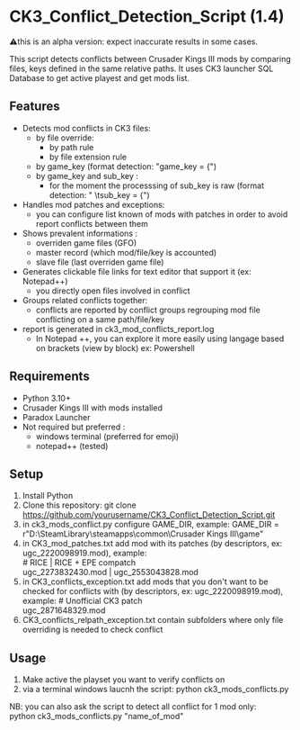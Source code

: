 # CK3_Conflict_Detection_Script (1.4)
⚠️this is an alpha version: expect inaccurate results in some cases.  

This script detects conflicts between Crusader Kings III mods by comparing files, keys defined in the same relative paths.
It uses CK3 launcher SQL Database to get active playest and get mods list.

## Features
- Detects mod conflicts in CK3 files:
    - by file override:
        * by path rule
        * by file extension rule
    - by game_key (format detection: "game_key = {")
    - by game_key and sub_key :
        * for the moment the processsing of sub_key is raw (format detection: " \tsub_key = {")
- Handles mod patches and exceptions:
    - you can configure list known of mods with patches in order to avoid report conflicts between them
- Shows prevalent informations :
    - overriden game files (GFO)
    - master record (which mod/file/key is accounted)
    - slave file (last overriden game file)
- Generates clickable file links for text editor that support it (ex: Notepad++)
    - you directly open files involved in conflict
- Groups related conflicts together:
    - conflicts are reported by conflict groups regrouping mod file conflicting on a same path/file/key
- report is generated in ck3_mod_conflicts_report.log
    - In Notepad ++, you can explore it more easily using langage based on brackets (view by block) ex: Powershell

## Requirements
- Python 3.10+
- Crusader Kings III with mods installed
- Paradox Launcher
- Not required but preferred :
    - windows terminal (preferred for emoji)
    - notepad++ (tested)

## Setup
1. Install Python
2. Clone this repository:
   git clone https://github.com/yourusername/CK3_Conflict_Detection_Script.git
3. in ck3_mods_conflict.py configure GAME_DIR, example:
   GAME_DIR = r"D:\SteamLibrary\steamapps\common\Crusader Kings III\game"
4. in CK3_mod_patches.txt add mod with its patches (by descriptors, ex: ugc_2220098919.mod), example:  
   \# RICE | RICE + EPE compatch  
   ugc_2273832430.mod | ugc_2553043828.mod
5. in CK3_conflicts_exception.txt add mods that you don't want to be checked for conflicts with (by descriptors, ex: ugc_2220098919.mod), example:
   \# Unofficial CK3 patch  
   ugc_2871648329.mod
6. CK3_conflicts_relpath_exception.txt contain subfolders where only file overriding is needed to check conflict 

## Usage
1. Make active the playset you want to verify conflicts on
2. via a terminal windows laucnh the script: python ck3_mods_conflicts.py

NB: you can also ask the script to detect all conflict for 1 mod only:  
  python ck3_mods_conflicts.py "name_of_mod"



